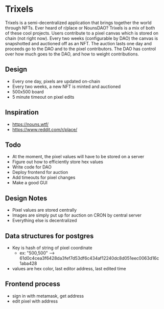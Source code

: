 # Trixels

Trixels is a semi-decentralized application that brings together the world through NFTs. Ever heard of r/place or NounsDAO? Trixels is a mix of both of these cool projects. Users contribute to a pixel canvas which is stored on chain (not right now). Every two weeks (configurable by DAO) the canvas is snapshotted and auctioned off as an NFT. The auction lasts one day and proceeds go to the DAO and to the pixel contributors. The DAO has control over how much goes to the DAO, and how to weight contributions.  

## Design
- Every one day, pixels are updated on-chain
- Every two weeks, a new NFT is minted and auctioned
- 500x500 board
- 5 minute timeout on pixel edits

## Inspiration
- https://nouns.wtf/
- https://www.reddit.com/r/place/

## Todo
- At the moment, the pixel values will have to be stored on a server
- Figure out how to efficiently store hex values
- Write code for DAO
- Deploy frontend for auction
- Add timeouts for pixel changes
- Make a good GUI

## Design Notes
- Pixel values are stored centrally
- Images are simply put up for auction on CRON by central server
- Everything else is decentralized

## Data structures for postgres
- Key is hash of string of pixel coordinate 
    - ex: "500,500" --> 61d0c4cea3f6428da3fef7d53df6c434af12240dc8d051eec0063d16c1aba428
- values are hex color, last editor address, last edited time

## Frontend process
- sign in with metamask, get address
- edit pixel with address